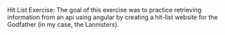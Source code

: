 Hit List Exercise: 
    The goal of this exercise was to practice retrieving information from an api using angular by creating a hit-list website for the Godfather (in my case, the Lannisters). 
